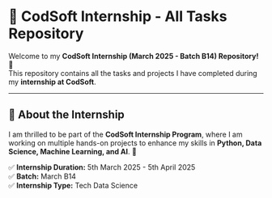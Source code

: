 # 🚀 CodSoft Internship - All Tasks Repository  

Welcome to my **CodSoft Internship (March 2025 - Batch B14) Repository!** 🎉  
This repository contains all the tasks and projects I have completed during my **internship at CodSoft**.  

---

## 📌 About the Internship  
I am thrilled to be part of the **CodSoft Internship Program**, where I am working on multiple hands-on projects to enhance my skills in **Python, Data Science, Machine Learning, and AI**. 🚀  

✅ **Internship Duration:** 5th March 2025 - 5th April 2025  
✅ **Batch:** March B14  
✅ **Internship Type:** Tech Data Science 


